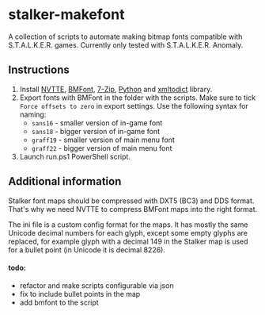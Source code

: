 # stalker-makefont

A collection of scripts to automate making bitmap fonts compatible with S.T.A.L.K.E.R. games. Currently only tested with S.T.A.L.K.E.R. Anomaly.

## Instructions

1. Install [NVTTE](https://developer.nvidia.com/nvidia-texture-tools-exporter), [BMFont](https://www.angelcode.com/products/bmfont/), [7-Zip](https://www.7-zip.org/), [Python](https://www.python.org/) and [xmltodict](https://pypi.org/project/xmltodict/) library.
2. Export fonts with BMFont in the folder with the scripts. Make sure to tick `Force offsets to zero` in export settings. Use the following syntax for naming:
   - `sans16` - smaller version of in-game font
   - `sans18` - bigger version of in-game font
   - `graff19` - smaller version of main menu font
   - `graff22` - bigger version of main menu font
3. Launch run.ps1 PowerShell script.

## Additional information

Stalker font maps should be compressed with DXT5 (BC3) and DDS format. That's why we need NVTTE to compress BMFont maps into the right format.

The ini file is a custom config format for the maps. It has mostly the same Unicode decimal numbers for each glyph, except some empty glyphs are replaced, for example glyph with a decimal 149 in the Stalker map is used for a bullet point (in Unicode it is decimal 8226).

#### todo:

- refactor and make scripts configurable via json
- fix to include bullet points in the map
- add bmfont to the script
